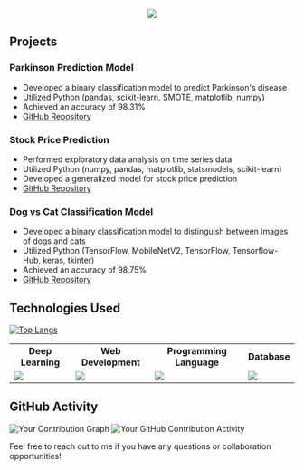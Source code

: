 

<p align="center">
  <a href="https://github.com/DenverCoder1/readme-typing-svg"><img src="https://readme-typing-svg.herokuapp.com?lines=Hi,+I'm+Shreya.;B-ech+CSE+at+PES+University.;I+love+Machine+Learning+and+AI.;I+like+to+stay+updated.;Welcome+to+my+profile.+I+would+love+to+collaborate+with+people+who+share+similar+interests.;&center=true&width=800&height=50"></a>
</p>

## Projects

### Parkinson Prediction Model
- Developed a binary classification model to predict Parkinson's disease
- Utilized Python (pandas, scikit-learn, SMOTE, matplotlib, numpy)
- Achieved an accuracy of 98.31%
- [GitHub Repository](https://github.com/ishreya09/Parkinson-Prediction-Model/)

### Stock Price Prediction
- Performed exploratory data analysis on time series data
- Utilized Python (numpy, pandas, matplotlib, statsmodels, scikit-learn)
- Developed a generalized model for stock price prediction
- [GitHub Repository](https://github.com/ishreya09/Stock-Price-Prediction)

### Dog vs Cat Classification Model
- Developed a binary classification model to distinguish between images of dogs and cats
- Utilized Python (TensorFlow, MobileNetV2, TensorFlow, Tensorflow-Hub, keras, tkinter)
- Achieved an accuracy of 98.75%
- [GitHub Repository](https://github.com/ishreya09/Dog-vs-Cat-Classification)

## Technologies Used

[![Top Langs](https://github-readme-stats.vercel.app/api/top-langs/?username=ishreya09&layout=compact&langs_count=20&theme=dark)](https://github.com/ishreya09)

<!-- Skills Table -->
<table>
<tr>
<td align="center" ><strong>Deep Learning</strong></td>
<td align="center" ><strong>Web Development</strong></td>
<td align="center" ><strong>Programming Language</strong></td>
<td align="center" ><strong>Database</strong></td>
</tr>
<tr>
<td><img src="https://skillicons.dev/icons?i=tensorflow,pytorch,"/></td>
<td><img src="https://skillicons.dev/icons?i=html,css,javascript,bootstrap,django,react,nodejs,express"/></td>
<td><img src="https://skillicons.dev/icons?i=cpp,python,java"/></td>
<td><img src="https://skillicons.dev/icons?i=mongodb,mysql"/></td>
</tr>
</table>

## GitHub Activity

![Your Contribution Graph](https://github-readme-streak-stats.herokuapp.com/?user=ishreya09&theme=dark)
![Your GitHub Contribution Activity](https://github-readme-stats.vercel.app/api?username=ishreya09&theme=dark&show_icons=true)


Feel free to reach out to me if you have any questions or collaboration opportunities!

